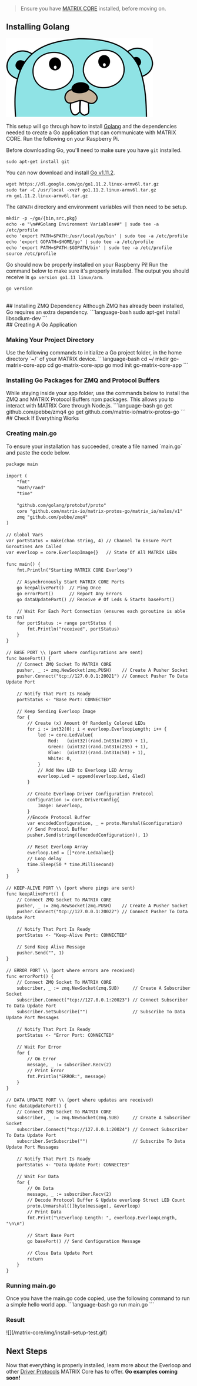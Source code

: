> Ensure you have [MATRIX CORE](core-installation.md) installed, before moving on.

## Installing Golang
<img src="/matrix-core/img/golang-mascot.png" width=400 />

This setup will go through how to install <a href="https://golang.org/" target="_blank">Golang</a> and the dependencies needed to create a Go application that can communicate with MATRIX CORE. Run the following on your Raspberry Pi.

Before downloading Go, you'll need to make sure you have `git` installed.
```language-bash
sudo apt-get install git
```

You can now download and install <a href="https://golang.org/dl/" target="_blank">Go v1.11.2</a>.
```language-bash
wget https://dl.google.com/go/go1.11.2.linux-armv6l.tar.gz
sudo tar -C /usr/local -xvzf go1.11.2.linux-armv6l.tar.gz
rm go1.11.2.linux-armv6l.tar.gz
```

The `GOPATH` directory and environment variables will then need to be setup.
```language-bash
mkdir -p ~/go/{bin,src,pkg}
echo -e "\n##Golang Environment Variables##" | sudo tee -a /etc/profile
echo 'export PATH=$PATH:/usr/local/go/bin' | sudo tee -a /etc/profile
echo 'export GOPATH=$HOME/go' | sudo tee -a /etc/profile
echo 'export PATH=$PATH:$GOPATH/bin' | sudo tee -a /etc/profile
source /etc/profile
```

Go should now be properly installed on your Raspberry Pi! Run the command below to make sure it's properly installed. The output you should receive is `go version go1.11 linux/arm`.
```language-bash
go version
```


<br/>
## Installing ZMQ Dependency
Although ZMQ has already been installed, Go requires an extra dependency.
```language-bash
sudo apt-get install libsodium-dev
```


<br/>
## Creating A Go Application
<h3 style="padding-top: 0">Making Your Project Directory</h3>
Use the following commands to initialize a Go project folder, in the home directory `~/` of your MATRIX device.
```language-bash
cd ~/
mkdir go-matrix-core-app
cd go-matrix-core-app
go mod init go-matrix-core-app
```

<h3 style="padding-top: 0">Installing Go Packages for ZMQ and Protocol Buffers</h3>
While staying inside your app folder, use the commands below to install the ZMQ and MATRIX Protocol Buffers npm packages. This allows you to interact with MATRIX Core through Node.js.
```language-bash
go get github.com/pebbe/zmq4
go get github.com/matrix-io/matrix-protos-go
```

<br/>
## Check If Everything Works
<h3 style="padding-top: 0">Creating main.go</h3>
To ensure your installation has succeeded, create a file named `main.go` and paste the code below.

```language-go
package main

import (
	"fmt"
	"math/rand"
	"time"

	"github.com/golang/protobuf/proto"
	core "github.com/matrix-io/matrix-protos-go/matrix_io/malos/v1"
	zmq "github.com/pebbe/zmq4"
)

// Global Vars
var portStatus = make(chan string, 4) // Channel To Ensure Port Goroutines Are Called
var everloop = core.EverloopImage{}   // State Of All MATRIX LEDs

func main() {
	fmt.Println("Starting MATRIX CORE Everloop")

	// Asynchronously Start MATRIX CORE Ports
	go keepAlivePort()  // Ping Once
	go errorPort()      // Report Any Errors
	go dataUpdatePort() // Receive # Of Leds & Starts basePort()

	// Wait For Each Port Connection (ensures each goroutine is able to run)
	for portStatus := range portStatus {
		fmt.Println("received", portStatus)
	}
}

// BASE PORT \\ (port where configurations are sent)
func basePort() {
	// Connect ZMQ Socket To MATRIX CORE
	pusher, _ := zmq.NewSocket(zmq.PUSH)    // Create A Pusher Socket
	pusher.Connect("tcp://127.0.0.1:20021") // Connect Pusher To Data Update Port

	// Notify That Port Is Ready
	portStatus <- "Base Port: CONNECTED"

	// Keep Sending Everloop Image
	for {
		// Create (x) Amount Of Randomly Colored LEDs
		for i := int32(0); i < everloop.EverloopLength; i++ {
			led := core.LedValue{
				Red:   (uint32)(rand.Int31n(200) + 1),
				Green: (uint32)(rand.Int31n(255) + 1),
				Blue:  (uint32)(rand.Int31n(50) + 1),
				White: 0,
			}
			// Add New LED to Everloop LED Array
			everloop.Led = append(everloop.Led, &led)
		}

		// Create Everloop Driver Configuration Protocol
		configuration := core.DriverConfig{
			Image: &everloop,
		}
		//Encode Protocol Buffer
		var encodedConfiguration, _ = proto.Marshal(&configuration)
		// Send Protocol Buffer
		pusher.Send(string((encodedConfiguration)), 1)

		// Reset Everloop Array
		everloop.Led = []*core.LedValue{}
		// Loop delay
		time.Sleep(50 * time.Millisecond)
	}
}

// KEEP-ALIVE PORT \\ (port where pings are sent)
func keepAlivePort() {
	// Connect ZMQ Socket To MATRIX CORE
	pusher, _ := zmq.NewSocket(zmq.PUSH)    // Create A Pusher Socket
	pusher.Connect("tcp://127.0.0.1:20022") // Connect Pusher To Data Update Port

	// Notify That Port Is Ready
	portStatus <- "Keep-Alive Port: CONNECTED"

	// Send Keep Alive Message
	pusher.Send("", 1)
}

// ERROR PORT \\ (port where errors are received)
func errorPort() {
	// Connect ZMQ Socket To MATRIX CORE
	subscriber, _ := zmq.NewSocket(zmq.SUB)     // Create A Subscriber Socket
	subscriber.Connect("tcp://127.0.0.1:20023") // Connect Subscriber To Data Update Port
	subscriber.SetSubscribe("")                 // Subscribe To Data Update Port Messages

	// Notify That Port Is Ready
	portStatus <- "Error Port: CONNECTED"

	// Wait For Error
	for {
		// On Error
		message, _ := subscriber.Recv(2)
		// Print Error
		fmt.Println("ERROR:", message)
	}
}

// DATA UPDATE PORT \\ (port where updates are received)
func dataUpdatePort() {
	// Connect ZMQ Socket To MATRIX CORE
	subscriber, _ := zmq.NewSocket(zmq.SUB)     // Create A Subscriber Socket
	subscriber.Connect("tcp://127.0.0.1:20024") // Connect Subscriber To Data Update Port
	subscriber.SetSubscribe("")                 // Subscribe To Data Update Port Messages

	// Notify That Port Is Ready
	portStatus <- "Data Update Port: CONNECTED"

	// Wait For Data
	for {
		// On Data
		message, _ := subscriber.Recv(2)
		// Decode Protocol Buffer & Update everloop Struct LED Count
		proto.Unmarshal([]byte(message), &everloop)
		// Print Data
		fmt.Print("\nEverloop Length: ", everloop.EverloopLength, "\n\n")

		// Start Base Port
		go basePort() // Send Configuration Message

		// Close Data Update Port
		return
	}
}
```

<h3 style="padding-top: 0">Running main.go</h3>
Once you have the main.go code copied, use the following command to run a simple hello world app.
```language-bash
go run main.go
```
<h3 style="padding-top: 0">Result</h3>
![](/matrix-core/img/install-setup-test.gif)

## Next Steps
 Now that everything is properly installed, learn more about the Everloop and other [Driver Protocols](../protocols) MATRIX Core has to offer. **Go examples coming soon!**

<!-- Now that everything is properly installed, learn more about the Everloop and other [Driver Protocols](../protocols) MATRIX Core has to offer, or view the available [Go examples](../go-examples). -->
